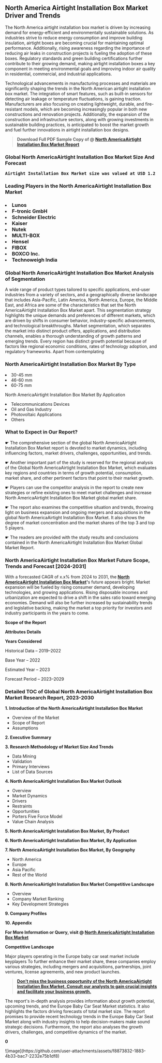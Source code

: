 <p><h2>North America Airtight Installation Box Market Driver and Trends</h2><p>The North America airtight installation box market is driven by increasing demand for energy-efficient and environmentally sustainable solutions. As industries strive to reduce energy consumption and improve building insulation, airtight boxes are becoming crucial for maintaining optimal performance. Additionally, rising awareness regarding the importance of reducing air leaks in construction projects is fueling the adoption of these boxes. Regulatory standards and green building certifications further contribute to their growing demand, making airtight installation boxes a key component in meeting environmental goals and improving indoor air quality in residential, commercial, and industrial applications.</p><p>Technological advancements in manufacturing processes and materials are significantly shaping the trends in the North American airtight installation box market. The integration of smart features, such as built-in sensors for detecting air leakage or temperature fluctuations, is gaining traction. Manufacturers are also focusing on creating lightweight, durable, and fire-resistant models, which are becoming increasingly popular in both new constructions and renovation projects. Additionally, the expansion of the construction and infrastructure sectors, along with growing investments in sustainable building practices, is anticipated to boost the market growth and fuel further innovations in airtight installation box designs.</p></p><blockquote id="" class=""><strong>Download Full PDF Sample Copy of @&nbsp;<a href="https://www.verifiedmarketreports.com/download-sample/?rid=855314&utm_source=GitHub-Jan&utm_medium=277" target="_blank">North AmericaAirtight Installation Box Market Report</a>&nbsp;&nbsp;</strong></blockquote><h3 id="" class=""><strong>Global&nbsp;North AmericaAirtight Installation Box Market Size And Forecast</strong></h3><pre class="reader-text-block__code-block"><strong>Airtight Installation Box Market size was valued at USD 1.2 Billion in 2022 and is projected to reach USD 1.9 Billion by 2030, growing at a CAGR of 7.0% from 2024 to 2030.</strong></pre><h3 id="" class="">Leading Players in the&nbsp;North AmericaAirtight Installation Box Market</h3><h3 class=""></Li><Li>Lunos</Li><Li> F-tronic GmbH</Li><Li> Schneider Electric</Li><Li> Kaiser</Li><Li> Nutek</Li><Li> MULTI-BOX</Li><Li> Hensel</Li><Li> FIBOX</Li><Li> BOXCO Inc.</Li><Li> Technoweigh India</h3><h3 id="" class="">Global&nbsp;North AmericaAirtight Installation Box Market Analysis of Segmentation</h3><p id="" class="">A wide range of product types tailored to specific applications, end-user industries from a variety of sectors, and a geographically diverse landscape that includes Asia-Pacific, Latin America, North America, Europe, the Middle East, and Africa are some of the characteristics that set the North AmericaAirtight Installation Box Market apart. This segmentation strategy highlights the unique demands and preferences of different markets, which are driven by shifts in consumer behavior, industry-specific advancements, and technological breakthroughs. Market segmentation, which separates the market into distinct product offers, applications, and distribution channels, enables a thorough understanding of growth patterns and emerging trends. Every region has distinct growth potential because of factors like regional economic conditions, rates of technology adoption, and regulatory frameworks. Apart from contemplating</p><h3 id="" class="">North AmericaAirtight Installation Box Market&nbsp;By Type</h3><p></Li><Li>30-45 mm</Li><Li> 46-60 mm</Li><Li> 60-75 mm</p><div class="" data-test-id=""><p>North AmericaAirtight Installation Box Market&nbsp;By Application</p></div><p class=""></Li><Li>Telecommunications Devices</Li><Li> Oil and Gas Industry</Li><Li> Photovoltaic Applications</Li><Li> Others</p><div class="" data-test-id=""><h3><span class="">What to Expect in Our Report?</span></h3></div><div class="" data-test-id=""><p><span class="">☛ The comprehensive section of the global North AmericaAirtight Installation Box Market report is devoted to market dynamics, including influencing factors, market drivers, challenges, opportunities, and trends.</span></p></div><div class="" data-test-id=""><p><span class="">☛ Another important part of the study is reserved for the regional analysis of the Global North AmericaAirtight Installation Box Market, which evaluates key regions and countries in terms of growth potential, consumption, market share, and other pertinent factors that point to their market growth.</span></p></div><div class="" data-test-id=""><p><span class="">☛ Players can use the competitor analysis in the report to create new strategies or refine existing ones to meet market challenges and increase North AmericaAirtight Installation Box Market global market share.</span></p></div><div class="" data-test-id=""><p><span class="">☛ The report also examines the competitive situation and trends, throwing light on business expansion and ongoing mergers and acquisitions in the global North AmericaAirtight Installation Box Market. It also shows the degree of market concentration and the market shares of the top 3 and top 5 players.</span></p></div><div class="" data-test-id=""><p><span class="">☛ The readers are provided with the study results and conclusions contained in the North AmericaAirtight Installation Box Market Global Market Report.</span></p></div><div class="" data-test-id=""><h3><span class="">North AmericaAirtight Installation Box Market Future Scope, Trends and Forecast [2024-2031]</span></h3></div><div class="" data-test-id=""><p><span class="">With a forecasted CAGR of x.x% from 2024 to 2031, the <strong><a href="https://www.verifiedmarketreports.com/download-sample/?rid=855314&utm_source=GitHub-Jan&utm_medium=277" target="_blank">North AmericaAirtight Installation Box Market</a>'</strong>s future appears bright. Market expansion will be fueled by rising consumer demand, developing technologies, and growing applications. Rising disposable incomes and urbanization are expected to drive a shift in the sales ratio toward emerging economies. Demand will also be further increased by sustainability trends and legislative backing, making the market a top priority for investors and industry participants in the years to come.</span></p><p id="ember66" class="ember-view reader-text-block__paragraph"><strong>Scope of the Report</strong></p><p id="ember67" class="ember-view reader-text-block__paragraph"><strong>Attributes Details</strong></p><p id="ember68" class="ember-view reader-text-block__paragraph"><strong>Years Considered</strong></p><p id="ember69" class="ember-view reader-text-block__paragraph">Historical Data &ndash; 2019&ndash;2022</p><p id="ember70" class="ember-view reader-text-block__paragraph">Base Year &ndash; 2022</p><p id="ember71" class="ember-view reader-text-block__paragraph">Estimated Year &ndash; 2023</p><p id="ember72" class="ember-view reader-text-block__paragraph">Forecast Period &ndash; 2023&ndash;2029</p></div><h3 id="" class="">Detailed TOC of Global North AmericaAirtight Installation Box Market Research Report, 2023-2030</h3><p id="" class=""><strong>1. Introduction of the North AmericaAirtight Installation Box Market</strong></p><ul><li>Overview of the Market</li><li>Scope of Report</li><li>Assumptions</li></ul><p id="" class=""><strong>2. Executive Summary</strong></p><p id="" class=""><strong>3. Research Methodology of Market Size And Trends</strong></p><ul><li>Data Mining</li><li>Validation</li><li>Primary Interviews</li><li>List of Data Sources</li></ul><p id="" class=""><strong>4. North AmericaAirtight Installation Box Market Outlook</strong></p><ul><li>Overview</li><li>Market Dynamics</li><li>Drivers</li><li>Restraints</li><li>Opportunities</li><li>Porters Five Force Model</li><li>Value Chain Analysis</li></ul><p id="" class=""><strong>5. North AmericaAirtight Installation Box Market, By Product</strong></p><p id="" class=""><strong>6. North AmericaAirtight Installation Box Market, By Application</strong></p><p id="" class=""><strong>7. North AmericaAirtight Installation Box Market, By Geography</strong></p><ul><li>North America</li><li>Europe</li><li>Asia Pacific</li><li>Rest of the World</li></ul><p id="" class=""><strong>8. North AmericaAirtight Installation Box Market Competitive Landscape</strong></p><ul><li>Overview</li><li>Company Market Ranking</li><li>Key Development Strategies</li></ul><p id="" class=""><strong>9. Company Profiles</strong></p><p id="" class=""><strong>10. Appendix</strong></p><p><strong>For More Information or Query, visit&nbsp;@ <a href="https://www.verifiedmarketreports.com/product/airtight-installation-box-market/" target="_blank">North AmericaAirtight Installation Box Market</a></strong></p><p id="ember61" class="ember-view reader-text-block__paragraph"><strong>Competitive Landscape</strong></p><p id="ember62" class="ember-view reader-text-block__paragraph">Major players operating in the Europe baby car seat market include keyplayers To further enhance their market share, these companies employ various strategies, including mergers and acquisitions, partnerships, joint ventures, license agreements, and new product launches.</p><blockquote id="ember63" class="ember-view reader-text-block__blockquote"><strong><a href="https://www.verifiedmarketreports.com/download-sample/?rid=855314&utm_source=GitHub-Jan&utm_medium=277" target="_blank">Don&rsquo;t miss the business opportunity of the North AmericaAirtight Installation Box Market. Consult our analysts to gain crucial insights and facilitate your business growth.</a></strong></blockquote><p id="ember64" class="ember-view reader-text-block__paragraph">The report's in-depth analysis provides information about growth potential, upcoming trends, and the Europe Baby Car Seat Market statistics. It also highlights the factors driving forecasts of total market size. The report promises to provide recent technology trends in the Europe Baby Car Seat Market along with industry insights to help decision-makers make sound strategic decisions. Furthermore, the report also analyses the growth drivers, challenges, and competitive dynamics of the market.</p><p class="ember-view reader-text-block__paragraph"><strong>0</strong></p>
![image](https://github.com/user-attachments/assets/f8873832-1883-4b33-bac7-2232e75b1df8)
